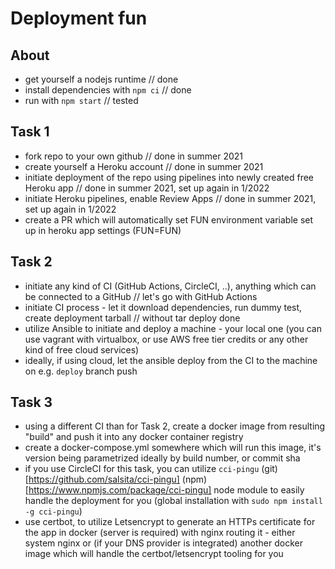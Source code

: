# Deployment fun

## About
* get yourself a nodejs runtime // done
* install dependencies with `npm ci` // done
* run with `npm start` // tested

## Task 1
* fork repo to your own github // done in summer 2021
* create yourself a Heroku account // done in summer 2021
* initiate deployment of the repo using pipelines into newly created free Heroku app // done in summer 2021, set up again in 1/2022
* initiate Heroku pipelines, enable Review Apps // done in summer 2021, set up again in 1/2022
* create a PR which will automatically set FUN environment variable set up in heroku app settings (FUN=FUN)

## Task 2
* initiate any kind of CI (GitHub Actions, CircleCI, ..), anything which can be connected to a GitHub // let's go with GitHub Actions
* initiate CI process - let it download dependencies, run dummy test, create deployment tarball // without tar deploy done
* utilize Ansible to initiate and deploy a machine - your local one (you can use vagrant with virtualbox, or use AWS free tier credits or any other kind of free cloud services)
* ideally, if using cloud, let the ansible deploy from the CI to the machine on e.g. `deploy` branch push

## Task 3
* using a different CI than for Task 2, create a docker image from resulting "build" and push it into any docker container registry
* create a docker-compose.yml somewhere which will run this image, it's version being parametrized ideally by build number, or commit sha
* if you use CircleCI for this task, you can utilize `cci-pingu` (git)[https://github.com/salsita/cci-pingu] (npm)[https://www.npmjs.com/package/cci-pingu] node module to easily handle the deployment for you (global installation with `sudo npm install -g cci-pingu`)
* use certbot, to utilize Letsencrypt to generate an HTTPs certificate for the app in docker (server is required) with nginx routing it - either system nginx or (if your DNS provider is integrated) another docker image which will handle the certbot/letsencrypt tooling for you
